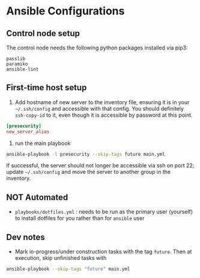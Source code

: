 # Ansible Configurations

## Control node setup
The control node needs the following python packages installed via pip3: 
```
passlib
paramiko
ansible-lint
```

## First-time host setup
1. Add hostname of new server to the inventory file, ensuring it is in your `~/.ssh/config` and accessible with that config. You should definitely `ssh-copy-id` to it, even though it is accessible by password at this point. 
```ini
[presecurity]
new_server_alias
```
1. run the main playbook
```bash
ansible-playbook -l presecurity --skip-tags future main.yml
```

If successful, the server should not longer be accessible via ssh on port 22; update `~/.ssh/config` and move the server to another group in the inventory.

## NOT Automated
* `playbooks/dotfiles.yml` : needs to be run as the primary user (yourself) to install dotfiles for you rather than for `ansible` user

## Dev notes

* Mark in-progress/under construction tasks with the tag `future`. Then at execution, skip unfinished tasks with 
```bash
ansible-playbook --skip-tags "future" main.yml
```
